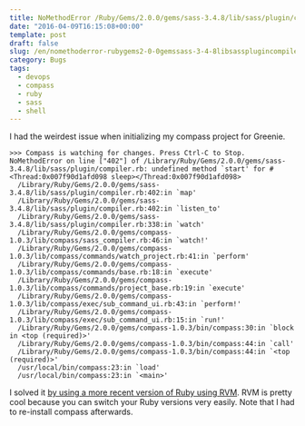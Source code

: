 ```yaml
--- 
title: NoMethodError /Ruby/Gems/2.0.0/gems/sass-3.4.8/lib/sass/plugin/compiler.rb Undefined method start
date: "2016-04-09T16:15:08+00:00"
template: post
draft: false
slug: /en/nomethoderror-rubygems2-0-0gemssass-3-4-8libsassplugincompiler-rb-undefined-method-start/
category: Bugs
tags:
  - devops
  - compass
  - ruby
  - sass
  - shell
---
```


I had the weirdest issue when initializing my compass project for Greenie.

```shell kikoo:greenie leiluspocus$ sudo compass watch --trace
>>> Compass is watching for changes. Press Ctrl-C to Stop.
NoMethodError on line ["402"] of /Library/Ruby/Gems/2.0.0/gems/sass-3.4.8/lib/sass/plugin/compiler.rb: undefined method `start' for #<Thread:0x007f90d1afd098 sleep></Thread:0x007f90d1afd098>
  /Library/Ruby/Gems/2.0.0/gems/sass-3.4.8/lib/sass/plugin/compiler.rb:402:in `map'
  /Library/Ruby/Gems/2.0.0/gems/sass-3.4.8/lib/sass/plugin/compiler.rb:402:in `listen_to'
  /Library/Ruby/Gems/2.0.0/gems/sass-3.4.8/lib/sass/plugin/compiler.rb:338:in `watch'
  /Library/Ruby/Gems/2.0.0/gems/compass-1.0.3/lib/compass/sass_compiler.rb:46:in `watch!'
  /Library/Ruby/Gems/2.0.0/gems/compass-1.0.3/lib/compass/commands/watch_project.rb:41:in `perform'
  /Library/Ruby/Gems/2.0.0/gems/compass-1.0.3/lib/compass/commands/base.rb:18:in `execute'
  /Library/Ruby/Gems/2.0.0/gems/compass-1.0.3/lib/compass/commands/project_base.rb:19:in `execute'
  /Library/Ruby/Gems/2.0.0/gems/compass-1.0.3/lib/compass/exec/sub_command_ui.rb:43:in `perform!'
  /Library/Ruby/Gems/2.0.0/gems/compass-1.0.3/lib/compass/exec/sub_command_ui.rb:15:in `run!'
  /Library/Ruby/Gems/2.0.0/gems/compass-1.0.3/bin/compass:30:in `block in <top (required)>'
  /Library/Ruby/Gems/2.0.0/gems/compass-1.0.3/bin/compass:44:in `call'
  /Library/Ruby/Gems/2.0.0/gems/compass-1.0.3/bin/compass:44:in `<top (required)>'
  /usr/local/bin/compass:23:in `load'
  /usr/local/bin/compass:23:in `<main>'
```

I solved it [by using a more recent version of Ruby using RVM](http://code.tutsplus.com/tutorials/how-to-install-ruby-on-a-mac--net-21664). RVM is pretty cool because you can switch your Ruby versions very easily. Note that I had to re-install compass afterwards. 